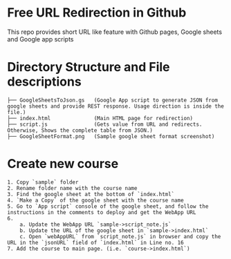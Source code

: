 # Free URL Redirection in Github
This repo provides short URL like feature with Github pages, Google sheets and Google app scripts

# Directory Structure and File descriptions
```````````````````````````````````````
├── GoogleSheetsToJson.gs 	(Google App script to generate JSON from google sheets and provide REST response. Usage direction is inside the file.)
├── index.html 				(Main HTML page for redirection)
├── script.js 				(Gets value from URL and redirects. Otherwise, Shows the complete table from JSON.)
├── GoogleSheetFormat.png	(Sample google sheet format screenshot)
```````````````````````````````````````
# Create new course
	1. Copy `sample` folder
	2. Rename folder name with the course name
	3. Find the google sheet at the bottom of `index.html`
	4. `Make a Copy` of the google sheet with the course name
	5. Go to `App script` console of the google sheet, and follow the instructions in the comments to deploy and get the WebApp URL
	6. 
		a. Update the WebApp URL `sample->script_note.js`
	 	b. Update the URL of the google sheet in `sample->index.html`
	 	c. Open `webAppURL` from `script_note.js` in browser and copy the URL in the `jsonURL` field of `index.html` in Line no. 16
 	7. Add the course to main page. (i.e. `course->index.html`)